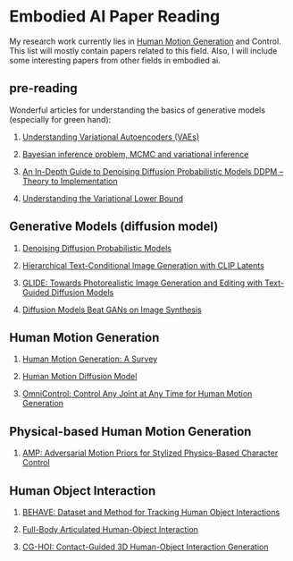 # Embodied AI Paper Reading

My research work currently lies in [Human Motion Generation](https://arxiv.org/abs/2307.10894) and Control. This list will mostly contain papers related to this field. Also, I will include some interesting papers from other fields in embodied ai.

## pre-reading

Wonderful articles for understanding the basics of generative models (especially for green hand):

1. [Understanding Variational Autoencoders (VAEs)](https://towardsdatascience.com/understanding-variational-autoencoders-vaes-f70510919f73)

2. [Bayesian inference problem, MCMC and variational inference](https://towardsdatascience.com/bayesian-inference-problem-mcmc-and-variational-inference-25a8aa9bce29)

3. [An In-Depth Guide to Denoising Diffusion Probabilistic Models DDPM – Theory to Implementation](https://learnopencv.com/denoising-diffusion-probabilistic-models/)

4. [Understanding the Variational Lower Bound](https://xyang35.github.io/2017/04/14/variational-lower-bound/)

## Generative Models (diffusion model)

1. [Denoising Diffusion Probabilistic Models](https://arxiv.org/abs/2006.11239)

2. [Hierarchical Text-Conditional Image Generation with CLIP Latents](https://arxiv.org/abs/2204.06125)

3. [GLIDE: Towards Photorealistic Image Generation and Editing with Text-Guided Diffusion Models](https://arxiv.org/abs/2112.10741)

4. [Diffusion Models Beat GANs on Image Synthesis](https://arxiv.org/abs/2105.05233)


## Human Motion Generation

1. [Human Motion Generation: A Survey](https://arxiv.org/abs/2307.10894)

2. [Human Motion Diffusion Model](https://arxiv.org/abs/2209.14916)

3. [OmniControl: Control Any Joint at Any Time for Human Motion Generation](https://arxiv.org/abs/2310.08580)


## Physical-based Human Motion Generation

1. [AMP: Adversarial Motion Priors for Stylized Physics-Based Character Control](https://xbpeng.github.io/projects/AMP/index.html)


## Human Object Interaction

1. [BEHAVE: Dataset and Method for Tracking Human Object Interactions](https://virtualhumans.mpi-inf.mpg.de/behave/)

2. [Full-Body Articulated Human-Object Interaction](https://github.com/jnnan/chairs)

3. [CG-HOI: Contact-Guided 3D Human-Object Interaction Generation](https://www.christian-diller.de/projects/cg-hoi/)

